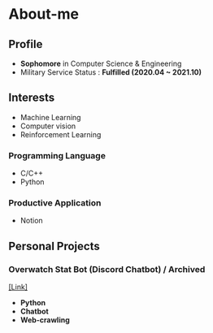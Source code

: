 # About-me

## Profile

* **Sophomore** in Computer Science & Engineering
* Military Service Status : **Fulfilled (2020.04 ~ 2021.10)**


## Interests
* Machine Learning
* Computer vision
* Reinforcement Learning

### Programming Language
* C/C++
* Python

### Productive Application
* Notion

## Personal Projects
### Overwatch Stat Bot (Discord Chatbot) / Archived
[[Link]](https://github.com/Uniaut/ow_stat_bot)

* **Python**
* **Chatbot**
* **Web-crawling**

